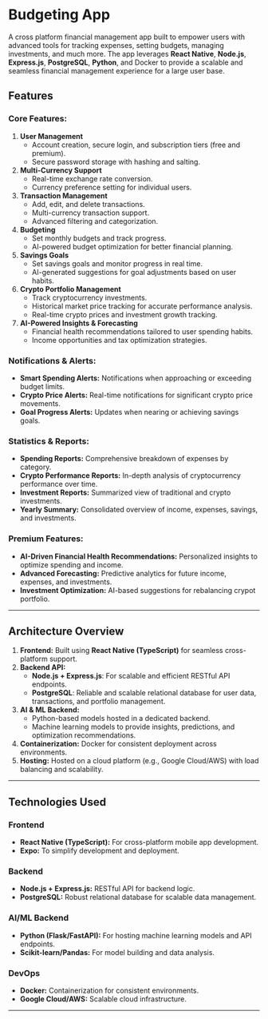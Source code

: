 # Budgeting App

A cross platform financial management app built to empower users with advanced tools for tracking expenses, setting budgets, managing investments, and much more. The app leverages **React Native**, **Node.js**, **Express.js**, **PostgreSQL**, **Python**, and Docker to provide a scalable and seamless financial management experience for a large user base.

## Features

### Core Features:
1. **User Management**
   - Account creation, secure login, and subscription tiers (free and premium).
   - Secure password storage with hashing and salting.
2. **Multi-Currency Support**
   - Real-time exchange rate conversion.
   - Currency preference setting for individual users.
3. **Transaction Management**
   - Add, edit, and delete transactions.
   - Multi-currency transaction support.
   - Advanced filtering and categorization.
4. **Budgeting**
   - Set monthly budgets and track progress.
   - AI-powered budget optimization for better financial planning.
5. **Savings Goals**
   - Set savings goals and monitor progress in real time.
   - AI-generated suggestions for goal adjustments based on user habits.
6. **Crypto Portfolio Management**
   - Track cryptocurrency investments.
   - Historical market price tracking for accurate performance analysis.
   - Real-time crypto prices and investment growth tracking.
7. **AI-Powered Insights & Forecasting**
   - Financial health recommendations tailored to user spending habits.
   - Income opportunities and tax optimization strategies.

### Notifications & Alerts:
- **Smart Spending Alerts:** Notifications when approaching or exceeding budget limits.
- **Crypto Price Alerts:** Real-time notifications for significant crypto price movements.
- **Goal Progress Alerts:** Updates when nearing or achieving savings goals.

### Statistics & Reports:
- **Spending Reports:** Comprehensive breakdown of expenses by category.
- **Crypto Performance Reports:** In-depth analysis of cryptocurrency performance over time.
- **Investment Reports:** Summarized view of traditional and crypto investments.
- **Yearly Summary:** Consolidated overview of income, expenses, savings, and investments.

### Premium Features:
- **AI-Driven Financial Health Recommendations:** Personalized insights to optimize spending and income.
- **Advanced Forecasting:** Predictive analytics for future income, expenses, and investments.
- **Investment Optimization:** AI-based suggestions for rebalancing crypot portfolio.
---

## Architecture Overview

1. **Frontend:** Built using **React Native (TypeScript)** for seamless cross-platform support.
2. **Backend API:**
   - **Node.js + Express.js**: For scalable and efficient RESTful API endpoints.
   - **PostgreSQL**: Reliable and scalable relational database for user data, transactions, and portfolio management.
3. **AI & ML Backend:**
   - Python-based models hosted in a dedicated backend.
   - Machine learning models to provide insights, predictions, and optimization recommendations.
4. **Containerization:** Docker for consistent deployment across environments.
5. **Hosting:** Hosted on a cloud platform (e.g., Google Cloud/AWS) with load balancing and scalability.

---

## Technologies Used

### Frontend
- **React Native (TypeScript):** For cross-platform mobile app development.
- **Expo:** To simplify development and deployment.

### Backend
- **Node.js + Express.js:** RESTful API for backend logic.
- **PostgreSQL:** Robust relational database for scalable data management.

### AI/ML Backend
- **Python (Flask/FastAPI):** For hosting machine learning models and API endpoints.
- **Scikit-learn/Pandas:** For model building and data analysis.

### DevOps
- **Docker:** Containerization for consistent environments.
- **Google Cloud/AWS:** Scalable cloud infrastructure.

---
